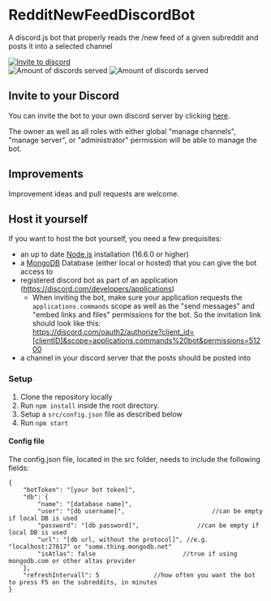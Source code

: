 # RedditNewFeedDiscordBot
A discord.js bot that properly reads the /new feed of a given subreddit and posts it into a selected channel

[![Invite to discord](https://img.shields.io/static/v1?label=Discord&message=Invite%20to%20discord&style=flat-square&logo=discord&color=7289DA)](https://discord.com/api/oauth2/authorize?client_id=900766304628244490&scope=applications.commands%20bot&permissions=51200)  
![Amount of discords served](https://img.shields.io/endpoint?url=https://redditbot.maptesting.de/shield/joinamount&style=flat-square&color=green&label=Joined%20discord%20servers)
![Amount of discords served](https://img.shields.io/endpoint?url=https://redditbot.maptesting.de/shield/subredditamount&style=flat-square&color=informational&label=Watching%20subreddits)

## Invite to your Discord
You can invite the bot to your own discord server by clicking [here](https://discord.com/oauth2/authorize?client_id=900766304628244490&scope=applications.commands%20bot&permissions=51200).

The owner as well as all roles with either global "manage channels", "manage server", or "administrator" permission will be able to manage the bot.

## Improvements

Improvement ideas and pull requests are welcome.


## Host it yourself

If you want to host the bot yourself, you need a few prequisites:

- an up to date [Node.js](https://nodejs.org/) installation (16.6.0 or higher)
- a [MongoDB](https://www.mongodb.com/) Database (either local or hosted) that you can give the bot access to
- registered discord bot as part of an application (https://discord.com/developers/applications)
	- When inviting the bot, make sure your application requests the `applications.commands` scope as well as the "send messages" and "embed links and files" permissions for the bot. So the invitation link should look like this:  
	https://discord.com/oauth2/authorize?client_id=[clientID]&scope=applications.commands%20bot&permissions=51200
- a channel in your discord server that the posts should be posted into

### Setup

1. Clone the repository locally
2. Run `npm install` inside the root directory.
3. Setup a `src/config.json` file as described below
4. Run `npm start`

#### Config file
The config.json file, located in the src folder, needs to include the following fields:

```jsonc
{
	"botToken": "[your bot token]",
	"db": {
		"name": "[database name]",
		"user": "[db username]",						//can be empty if local DB is used
		"password": "[db password]",				//can be empty if local DB is used
		"url": "[db url, without the protocol]", //e.g. "localhost:27017" or "some.thing.mongodb.net"
		"isAtlas": false						//true if using mongodb.com or other altas provider
	},
	"refreshIntervall": 5				//how often you want the bot to press F5 on the subreddits, in minutes
}
```